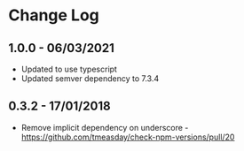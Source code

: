 # Change Log

## 1.0.0 - 06/03/2021

- Updated to use typescript
- Updated semver dependency to 7.3.4

## 0.3.2 - 17/01/2018

- Remove implicit dependency on underscore - https://github.com/tmeasday/check-npm-versions/pull/20
